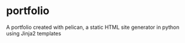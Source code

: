 # portfolio
A portfolio created with pelican, a static HTML site generator in python using Jinja2 templates
